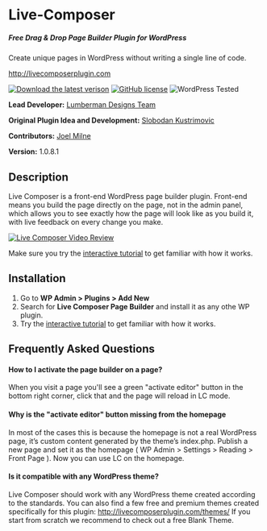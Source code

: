 # Live-Composer
##### Free Drag & Drop Page Builder Plugin for WordPress
Create unique pages in WordPress without writing a single line of code.

http://livecomposerplugin.com

[![Download the latest verison](https://img.shields.io/badge/Latest%20Version-Download-%234CC597.svg)](http://downloads.wordpress.org/plugin/live-composer-page-builder.latest-stable.zip) [![GitHub license](https://img.shields.io/badge/license-GPLv2-blue.svg)](https://raw.githubusercontent.com/livecomposer/Live-Composer/master/LICENSE) ![WordPress Tested](https://img.shields.io/badge/wordpress-plugin-green.svg)

**Lead Developer:** [Lumberman Designs Team](https://github.com/lumbermandesigns)

**Original Plugin Idea and Development:** [Slobodan Kustrimovic](https://github.com/WPCanyon)

**Contributors:** [Joel Milne](https://github.com/goldhat)

**Version:** 1.0.8.1

## Description

Live Composer is a front-end WordPress page builder plugin. Front-end means you build the page directly on the page, not in the admin panel, which allows you to see exactly how the page will look like as you build it, with live feedback on every change you make.

[![Live Composer Video Review](http://cl.ly/2K0g0D0w1K0o/lc-demo-video.png)](https://youtu.be/geY-qCoOggo)

Make sure you try the [interactive tutorial](http://livecomposerplugin.com/playground/tutorial-chapter-one/?dslc=active) to get familiar with how it works.

## Installation

1. Go to __WP Admin > Plugins > Add New__
2. Search for __Live Composer Page Builder__ and install it as any othe WP plugin.
3. Try the [interactive tutorial](http://livecomposerplugin.com/playground/tutorial-chapter-one/?dslc=active) to get familiar with how it works.

## Frequently Asked Questions

#### How to I activate the page builder on a page?
When you visit a page you'll see a green "activate editor" button in the bottom right corner, click that and the page will reload in LC mode.

#### Why is the "activate editor" button missing from the homepage
In most of the cases this is because the homepage is not a real WordPress page, it’s custom content generated by the theme’s index.php. Publish a new page and set it as the homepage ( WP Admin > Settings > Reading > Front Page ). Now you can use LC on the homepage.

#### Is it compatible with any WordPress theme?
Live Composer should work with any WordPress theme created according to the standards. You can also find a few free and premium themes created specifically for this plugin: http://livecomposerplugin.com/themes/ If you start from scratch we recommend to check out a free Blank Theme.
